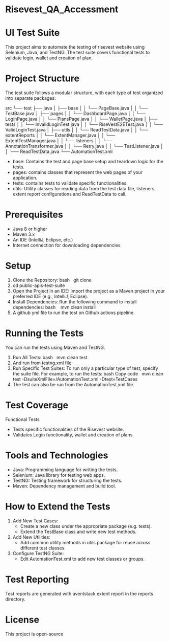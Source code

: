 # Risevest_QA_Accessment
# UI Test Suite
This project aims to automate the testing of risevest website using Selenium, Java, and TestNG. The test suite covers functional tests to validate login, wallet and creation of plan.

# Project Structure
The test suite follows a modular structure, with each type of test organized into separate packages:

src
└── test
    ├── java
    │     ├── base
    │     │   └── PageBase.java
    │     │   └── TestBase.java
    │     ├── pages
    │     │   └── DashboardPage.java
    │     │   └── LoginPage.java
    │     │   └── PlansPage.java
    │     │   └── WalletPage.java
    │     ├── tests
    │     │   └── InvalidLoginTest.java
    │     │   └── RiseVestE2ETest.java
    │     │   └── ValidLoginTest.java
    │     ├── utils
    │     │   └── ReadTestData.java
    │     │   └── extentReports
    │     │        └── ExtentManager.java
    │     │        └── ExtentTestManager.java
    │     │   └── listeners
    │     │        └── AnnotationTransformer.java
    │     │        └── Retry.java
    │     │        └── TestListener.java
    │     │   └── ReadTestData.java
└── AutomationTest.xml

* base: Contains the test and page base setup and teardown logic for the tests.
* pages: contains classes that represent the web pages of your application.
* tests: contains tests to validate specific functionalities.
* utils: Utility classes for reading data from the test data file, listeners, extent report configurations and ReadTestData to call.

# Prerequisites
* Java 8 or higher
* Maven 3.x
* An IDE (IntelliJ, Eclipse, etc.)
* Internet connection for downloading dependencies

# Setup
1. Clone the Repository: bash   git clone <repository-url>
2. cd public-apis-test-suite   
3. Open the Project in an IDE: Import the project as a Maven project in your preferred IDE (e.g., IntelliJ, Eclipse).
4. Install Dependencies: Run the following command to install dependencies: bash   
    mvn clean install
   
5. A github yml file to run the test on Github actions pipeline.

# Running the Tests
You can run the tests using Maven and TestNG.
1. Run All Tests:
   bash   mvn clean test
2. And run from testng.xml file  
3. Run Specific Test Suites: To run only a particular type of test, specify the suite file. For example, to run the tests: bash Copy code   mvn clean test -DsuiteXmlFile=/AutomationTest.xml -Dtest=TestCases
   
4. The test can also be run from the AutomationTest.xml file.

# Test Coverage

Functional Tests
* Tests specific functionalities of the Risevest website.
* Validates Login functionality, wallet and creation of plans.


# Tools and Technologies
* Java: Programming language for writing the tests.
* Selenium: Java library for testing web apps.
* TestNG: Testing framework for structuring the tests.
* Maven: Dependency management and build tool.

# How to Extend the Tests
1. Add New Test Cases:
    * Create a new class under the appropriate package (e.g. tests).
    * Extend the TestBase class and write new test methods.
2. Add New Utilities:
    * Add common utility methods in utils package for reuse across different test classes.
3. Configure TestNG Suite:
    * Edit AutomationTest.xml to add new test classes or groups.
      
# Test Reporting
Test reports are generated with aventstack extent report in the reports directory. 

# License
This project is open-source 
